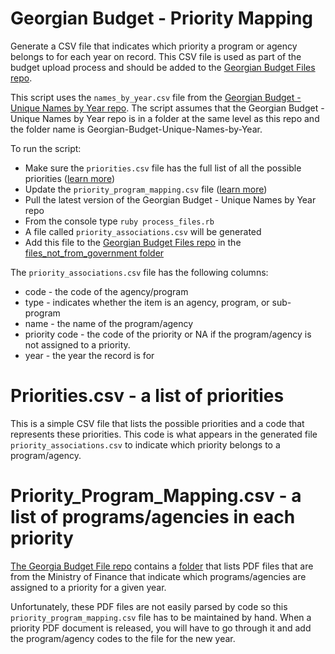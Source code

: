 # Georgian Budget - Priority Mapping
Generate a CSV file that indicates which priority a program or agency belongs to for each year on record. This CSV file is used as part of the budget upload process and should be added to the [Georgian Budget Files repo](https://github.com/ForSetGeorgia/Georgian-Budget-Files).

This script uses the `names_by_year.csv` file from the [Georgian Budget - Unique Names by Year repo](https://github.com/ForSetGeorgia/Georgian-Budget-Unique-Names-by-Year). The script assumes that the Georgian Budget - Unique Names by Year repo is in a folder at the same level as this repo and the folder name is Georgian-Budget-Unique-Names-by-Year.

To run the script:
* Make sure the `priorities.csv` file has the full list of all the possible priorities ([learn more](#prioritiescsv---a-list-of-priorities))
* Update the `priority_program_mapping.csv` file ([learn more](#priority_program_mappingcsv---a-list-of-programsagencies-in-each-priority)) 
* Pull the latest version of the Georgian Budget - Unique Names by Year repo
* From the console type `ruby process_files.rb`
* A file called `priority_associations.csv` will be generated
* Add this file to the [Georgian Budget Files repo](https://github.com/ForSetGeorgia/Georgian-Budget-Files) in the [files_not_from_government folder](https://github.com/ForSetGeorgia/Georgian-Budget-Files/tree/master/files_not_from_government)

The `priority_associations.csv` file has the following columns:
* code - the code of the agency/program
* type - indicates whether the item is an agency, program, or sub-program
* name - the name of the program/agency
* priority code - the code of the priority or NA if the program/agency is not assigned to a priority.
* year - the year the record is for


# Priorities.csv - a list of priorities
This is a simple CSV file that lists the possible priorities and a code that represents these priorities. This code is what appears in the generated file `priority_associations.csv` to indicate which priority belongs to a program/agency.

# Priority_Program_Mapping.csv - a list of programs/agencies in each priority
[The Georgia Budget File repo](https://github.com/ForSetGeorgia/Georgian-Budget-Files) contains a [folder](https://github.com/ForSetGeorgia/Georgian-Budget-Files/tree/master/files_from_government/priority_pdfs) that lists PDF files that are from the Ministry of Finance that indicate which programs/agencies are assigned to a priority for a given year. 

Unfortunately, these PDF files are not easily parsed by code so this `priority_program_mapping.csv` file has to be maintained by hand. When a priority PDF document is released, you will have to go through it and add the program/agency codes to the file for the new year.
